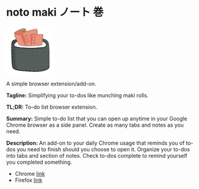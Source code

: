 # noto maki ノート 巻
![noto maki](old/icons/extension_icon128.png?raw=true "noto maki")

A simple browser extension/add-on.

**Tagline:** Simplifying your to-dos like munching maki rolls.

**TL;DR:** To-do list browser extension.

**Summary:** Simple to-do list that you can open up anytime in your Google Chrome browser as a side panel. Create as many tabs and notes as you need.

**Description:** An add-on to your daily Chrome usage that reminds you of to-dos you need to finish should you choose to open it. Organize your to-dos into tabs and section of notes. Check to-dos complete to remind yourself you completed something.

* Chrome [link]()
* Firefox [link]()